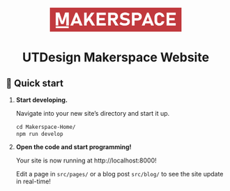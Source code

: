 <p align="center">
  <img width="60%" src="./docs/images/logo.png">
</p>
<h1 align="center">
  UTDesign Makerspace Website
</h1>

## 🚀 Quick start

1.  **Start developing.**

    Navigate into your new site’s directory and start it up.

    ```shell
    cd Makerspace-Home/
    npm run develop
    ```

1.  **Open the code and start programming!**

    Your site is now running at http://localhost:8000!

    Edit a page in `src/pages/` or a blog post `src/blog/` to see the site update in real-time!
